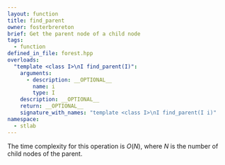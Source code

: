 ```yaml
---
layout: function
title: find_parent
owner: fosterbrereton
brief: Get the parent node of a child node
tags:
  - function
defined_in_file: forest.hpp
overloads:
  "template <class I>\nI find_parent(I)":
    arguments:
      - description: __OPTIONAL__
        name: i
        type: I
    description: __OPTIONAL__
    return: __OPTIONAL__
    signature_with_names: "template <class I>\nI find_parent(I i)"
namespace:
  - stlab
---
```


The time complexity for this operation is $O(N)$, where $N$ is the number of child nodes of the parent.
